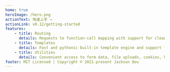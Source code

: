 ```yaml
---
home: true
heroImage: /hero.png
actionText: 快速上手 →
actionLink: v0.12/getting-started
features:
    - title: Routing
      details: Requests to function-call mapping with support for clean and dynamic URLs.
    - title: Templates
      details: Fast and pythonic built-in template engine and support for mako, jinja2 and cheetah templates.
    - title: Utilities
      details: Convenient access to form data, file uploads, cookies, headers and other HTTP-related metadata.
footer: MIT Licensed | Copyright © 2021-present Jackson Dou
---
```

